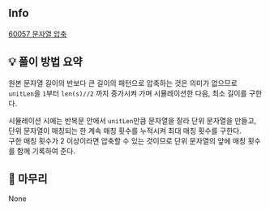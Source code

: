 ## Info
[60057 문자열 압축](https://school.programmers.co.kr/learn/courses/30/lessons/60057)

## 💡 풀이 방법 요약
원본 문자열 길이의 반보다 큰 길이의 패턴으로 압축하는 것은 의미가 없으므로 `unitLen`을 `1`부터 `len(s)//2` 까지 증가시켜 가며 시뮬레이션한 다음, 최소 길이를 구한다.  
  
시뮬레이션 시에는 반복문 안에서 `unitLen`만큼 문자열을 잘라 단위 문자열을 만들고, 단위 문자열이 매칭되는 한 계속 매칭 횟수를 누적시켜 최대 매칭 횟수를 구한다.  
구한 매칭 횟수가 2 이상이라면 압축할 수 있는 것이므로 단위 문자열의 앞에 매칭 횟수를 함께 기록하여 준다.

## 🙂 마무리
None

